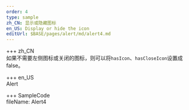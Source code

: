 ```yaml
---
order: 4
type: sample
zh_CN: 显示或隐藏图标
en_US: Display or hide the icon
editUrl: $BASE/pages/alert/md/alert4.md
---
```


+++ zh_CN  
 如果不需要左侧图标或关闭的图标，则可以将<Code>hasIcon</Code>、<Code>hasCloseIcon</Code>设置成 false。

+++ en_US  
Alert

+++ SampleCode  
fileName: Alert4
